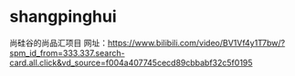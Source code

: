 # shangpinghui
尚硅谷的尚品汇项目
网址：https://www.bilibili.com/video/BV1Vf4y1T7bw/?spm_id_from=333.337.search-card.all.click&vd_source=f004a407745cecd89cbbabf32c5f0195
